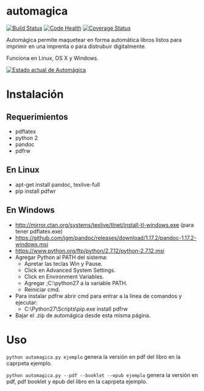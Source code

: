 # automagica

[![Build Status](https://travis-ci.org/jjconti/automagica.svg?branch=master)](https://travis-ci.org/jjconti/automagica) [![Code Health](https://landscape.io/github/jjconti/automagica/master/landscape.svg?style=flat)](https://landscape.io/github/jjconti/automagica/master) [![Coverage Status](https://coveralls.io/repos/github/jjconti/automagica/badge.svg?branch=master)](https://coveralls.io/github/jjconti/automagica?branch=master)

Automágica permite maquetear en forma automática libros listos para imprimir en una imprenta o para distrubuir digitalmente.

Funciona en Linux, OS X y Windows.

[![Estado actual de Automágica](https://img.youtube.com/vi/BtyG786BUmo/0.jpg)](https://www.youtube.com/watch?v=BtyG786BUmo)

# Instalación

## Requerimientos

* pdflatex
* python 2
* pandoc
* pdfrw

## En Linux

* apt-get install pandoc, texlive-full
* pip install pdfwr

## En Windows

* http://mirror.ctan.org/systems/texlive/tlnet/install-tl-windows.exe (para tener pdflatex.exe)
* https://github.com/jgm/pandoc/releases/download/1.17.2/pandoc-1.17.2-windows.msi
* https://www.python.org/ftp/python/2.7.12/python-2.7.12.msi
* Agregar Python al PATH del sistema:
  - Apretar las teclas Win y Pause.
  - Click en Advanced System Settings.
  - Click en Environment Variables.
  - Agregar ;C:\python27 a la variable PATH.
  - Reiniciar cmd.
* Para instalar pdfrw abrir cmd para entrar a la línea de comandos y ejecutar:
  - C:\Python27\Scripts\pip.exe install pdfrw
* Bajar el .zip de automágica desde esta misma página.

# Uso

`python automagica.py ejemplo` genera la versión en pdf del libro en la caprpeta ejemplo.


`python automagica.py --pdf --booklet --epub ejemplo` genera la versión en pdf, pdf booklet y epub del libro en la caprpeta ejemplo.

